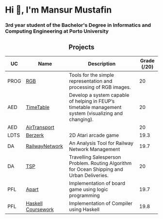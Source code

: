 <h1> Hi 👋, I'm Mansur Mustafin</h1>
<h3> 3rd year student of the Bachelor's Degree in Informatics and Computing Engineering at Porto University</h3>


<h2 align = "center" >Projects</h2>
<p align = "center">

| UC   | Name      | Description                                                                                                                                                   | Grade (/20) |              
|------|-----------|---------------------------------------------------------------------------------------------------------------------------------------------------------------|-------------|
| PROG | [RGB](https://github.com/Mansur-Mustafin/PROG-rgb) | Tools for the simple representation and processing of RGB images.                                                    | 20          |  
| AED  | [TimeTable](https://github.com/Mansur-Mustafin/AED-TimeTable) | Develop a system capable of helping in FEUP’s timetable management system (visualizing and changing).     | 20          |
| AED  | [AirTransport](https://github.com/Mansur-Mustafin/AED-AirTransport) |                                                                                                     | 20          |
| LDTS | [Berzerk](https://github.com/Mansur-Mustafin/LDTS-berzerk) | 2D Atari arcade game                                                                                         | 19.3        |
| DA   | [RailwayNetwork](https://github.com/Mansur-Mustafin/DA-RailwayNetwork) | An Analysis Tool for Railway Network Management                                                  | 19.7        | 
| DA   | [TSP](https://github.com/Mansur-Mustafin/DA-tsp) | Travelling Salesperson Problem. Routing Algorithm for Ocean Shipping and Urban Deliveries.                             | 20          |
| PFL  | [Apart](https://github.com/Mansur-Mustafin/PFL-Apart) | Implementation of board game using logic programming                                                              | 19.7        |
| PFL  | [Haskell Coursework](https://github.com/Mansur-Mustafin/PFL-Coursework-Haskell) | Implementation of Compiler using Haskell                                                | 19.8        |

</p>

